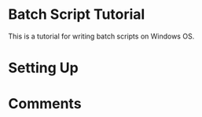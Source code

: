 # Batch Script Tutorial

This is a tutorial for writing batch scripts on Windows OS.

# Setting Up

# Comments
